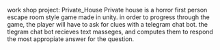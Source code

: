 work shop project: Private_House
Private house is a horror first person escape room style game made in unity.
in order to progress through the game, the player will have to ask for clues with a telegram chat bot.
the tlegram chat bot recieves text masseges, and computes them to respond the most appropiate answer for the question.

